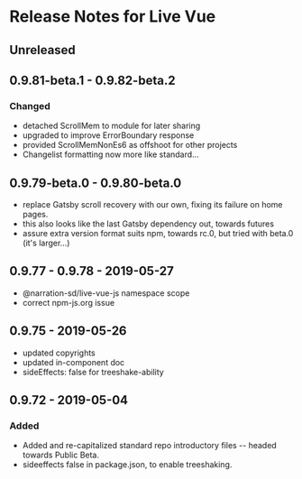 # Release Notes for Live Vue

## Unreleased

## 0.9.81-beta.1 - 0.9.82-beta.2

### Changed
- detached ScrollMem to module for later sharing
- upgraded to improve ErrorBoundary response
- provided ScrollMemNonEs6 as offshoot for other projects
- Changelist formatting now more like standard...

## 0.9.79-beta.0 - 0.9.80-beta.0

- replace Gatsby scroll recovery with our own, fixing its failure on home pages.
- this also looks like the last Gatsby dependency out, towards futures
- assure extra version format suits npm, towards rc.0, but tried with beta.0 (it's larger...)

## 0.9.77 - 0.9.78 - 2019-05-27
- @narration-sd/live-vue-js namespace scope
- correct npm-js.org issue

## 0.9.75 - 2019-05-26
- updated copyrights
- updated in-component doc
- sideEffects: false for treeshake-ability

## 0.9.72 - 2019-05-04
### Added
- Added and re-capitalized standard repo introductory files -- headed towards Public Beta.
- sideeffects false in package.json, to enable treeshaking.
